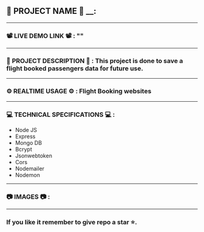 ## 💼 __PROJECT__ __NAME__ 💼 __:
---------------------------------------------------------------------------------------------------------------
### 📽️ __LIVE__ __DEMO__ __LINK__ 📽️ __:__ ""
---------------------------------------------------------------------------------------------------------------
### 📄 __PROJECT__ DESCRIPTION 📄 __:__ This project is done to save a flight booked passengers data for future use.
---------------------------------------------------------------------------------------------------------------
### ⚙️ __REALTIME__ USAGE ⚙️ __:__ Flight Booking websites
---------------------------------------------------------------------------------------------------------------
### 💻 __TECHNICAL__ SPECIFICATIONS 💻 __:__
* Node JS
* Express
* Mongo DB
* Bcrypt
* Jsonwebtoken
* Cors
* Nodemailer
* Nodemon
---------------------------------------------------------------------------------------------------------------
### 📷 __IMAGES__ 📷 __:__
---------------------------------------------------------------------------------------------------------------
### If you like it remember to give repo a star ⭐.
